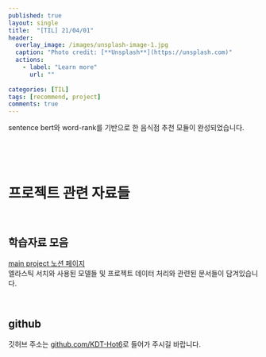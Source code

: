 ```yaml
---
published: true
layout: single
title:  "[TIL] 21/04/01"
header:
  overlay_image: /images/unsplash-image-1.jpg
  caption: "Photo credit: [**Unsplash**](https://unsplash.com)"
  actions:
    - label: "Learn more"
      url: ""
      
categories: [TIL]
tags: [recommend, project]
comments: true
---
```


sentence bert와 word-rank를 기반으로 한 음식점 추천 모듈이 완성되었습니다. 

&nbsp;

&nbsp;

# 프로젝트 관련 자료들 

&nbsp;
## 학습자료 모음
[main project 노션 페이지](https://www.notion.so/Main-Project-b9977aa4ccbd40a9acc363a6e80faf23)  
엘라스틱 서치와 사용된 모델들 및 프로젝트 데이터 처리와 관련된 문서들이 담겨있습니다.

&nbsp;

## github 
깃허브 주소는 [github.com/KDT-Hot6](https://github.com/KDT-Hot6)로 들어가 주시길 바랍니다. 


